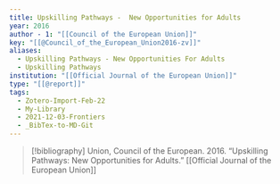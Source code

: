 ```yaml
---
title: Upskilling Pathways -  New Opportunities for Adults
year: 2016
author - 1: "[[Council of the European Union]]"
key: "[[@Council_of_the_European_Union2016-zv]]"
aliases:
  - Upskilling Pathways - New Opportunities For Adults
  - Upskilling Pathways
institution: "[[Official Journal of the European Union]]"
type: "[[@report]]"
tags:
  - Zotero-Import-Feb-22
  - My-Library
  - 2021-12-03-Frontiers
  - _BibTex-to-MD-Git
---
```


> [!bibliography]
> Union, Council of the European. 2016. “Upskilling Pathways: New Opportunities for Adults.” [[Official Journal of the European Union]]